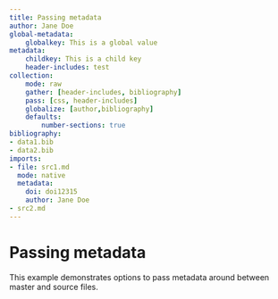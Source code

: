 ```yaml
---
title: Passing metadata
author: Jane Doe
global-metadata:
    globalkey: This is a global value
metadata:
    childkey: This is a child key
    header-includes: test
collection:
    mode: raw
    gather: [header-includes, bibliography]
    pass: [css, header-includes]
    globalize: [author,bibliography]
    defaults:
        number-sections: true
bibliography: 
- data1.bib
- data2.bib
imports:
- file: src1.md
  mode: native
  metadata:
    doi: doi12315
    author: Jane Doe
- src2.md
---
```


# Passing metadata

This example demonstrates options to pass metadata around between master and source files.